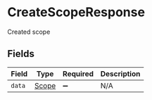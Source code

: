 # CreateScopeResponse

Created scope


## Fields

| Field                                 | Type                                  | Required                              | Description                           |
| ------------------------------------- | ------------------------------------- | ------------------------------------- | ------------------------------------- |
| `data`                                | [Scope](../../models/shared/Scope.md) | :heavy_minus_sign:                    | N/A                                   |
